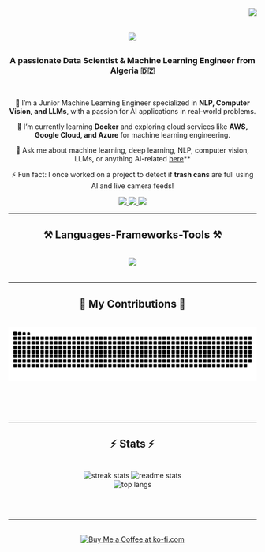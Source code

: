 <img align="right" src="https://visitor-badge.laobi.icu/badge?page_id=Tchelo99.Tchelo99" />

<h1 align="center">
    <img src="https://readme-typing-svg.herokuapp.com/?font=Righteous&size=35&center=true&vCenter=true&width=500&height=70&duration=4000&lines=Hi+There!+👋;+I'm+Ayad+Oussama!;" />
</h1>

<h3 align="center">A passionate Data Scientist & Machine Learning Engineer from Algeria 🇩🇿</h3>


<br/>

<div align="center">
 
 🔭 I’m a Junior Machine Learning Engineer specialized in **NLP, Computer Vision, and LLMs**, with a passion for AI applications in real-world problems.
 
 🌱 I’m currently learning **Docker** and exploring cloud services like **AWS, Google Cloud, and Azure** for machine learning engineering.

💬 Ask me about machine learning, deep learning, NLP, computer vision, LLMs, or anything AI-related [here](https://github.com/Tchelo99)**

⚡ Fun fact: I once worked on a project to detect if **trash cans** are full using AI and live camera feeds!

</div>

<div align="center"> 
  <a href="mailto:oussama.email@gmail.com">
    <img src="https://img.shields.io/badge/Gmail-333333?style=for-the-badge&logo=gmail&logoColor=red" />
  </a>
  <a href="https://linkedin.com/in/oussama" target="_blank">
    <img src="https://img.shields.io/badge/LinkedIn-0077B5?style=for-the-badge&logo=linkedin&logoColor=white" target="_blank" />
  </a>
  <a href="https://github.com/Tchelo99" target="_blank">
     <img src="https://img.shields.io/badge/GitHub-FF5722?style=for-the-badge&logo=github&logoColor=white" target="_blank" /> <!-- github icon -->
  </a>
</div>

<hr/>

<h2 align="center">⚒️ Languages-Frameworks-Tools ⚒️</h2>
<br/>
<div align="center">
    <img src="https://skillicons.dev/icons?i=python,vscode,powerbi,excel,openai,tensorflow,scikit,keras,opencv,pandas,numpy,transformers,langchain,aws,azure,docker,git,github,ubuntu" />
</div>

<br/>
<hr/>

<div align="center">
  <h2>🐍 My Contributions 🐍</h2>
  <br>
  <img alt="snake eating my contributions" src="https://raw.githubusercontent.com/Tchelo99/Tchelo99/output/github-contribution-grid-snake.svg" />
  
  <br/><br/><br/>
</div>

<hr/>

<h2 align="center">⚡ Stats ⚡</h2>
<br>
<div align=center>
  <img width=390 src="https://streak-stats.demolab.com/?user=Tchelo99&count_private=true&theme=react&border_radius=10" alt="streak stats"/>
  <img width=390 src="https://github-readme-stats.vercel.app/api?username=Tchelo99&count_private=true&show_icons=true&theme=react&rank_icon=github&border_radius=10" alt="readme stats" />
  <br/>
  <img width=325 align="center" src="https://github-readme-stats.vercel.app/api/top-langs/?username=Tchelo99&hide=HTML&langs_count=8&layout=compact&theme=react&border_radius=10&size_weight=0.5&count_weight=0.5&exclude_repo=github-readme-stats" alt="top langs" />
</div>

<br/><br/>

<hr/>

<br/>

<div align="center">
<a href='https://ko-fi.com/V7V4RAK9C' target='_blank'><img height='64' style='border:0px;height:64px;' src='https://storage.ko-fi.com/cdn/kofi1.png?v=3' border='0' alt='Buy Me a Coffee at ko-fi.com' /></a>
</div>

<br/>
